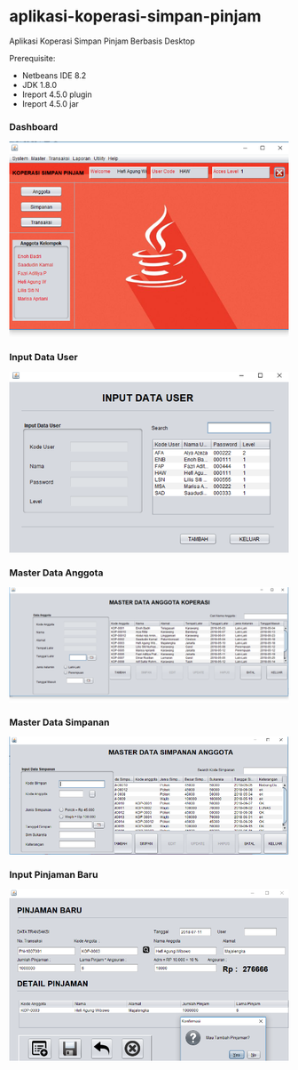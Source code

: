 # aplikasi-koperasi-simpan-pinjam
Aplikasi Koperasi Simpan Pinjam Berbasis Desktop

Prerequisite:
- Netbeans IDE 8.2
- JDK 1.8.0
- Ireport 4.5.0 plugin
- Ireport 4.5.0 jar


### Dashboard
![Form](dokumentasi/dashboard.png "") 

### Input Data User
![Form](dokumentasi/input_data_user.png "") 

### Master Data Anggota
![Form](dokumentasi/master_data_anggota.png "") 

### Master Data Simpanan
![Form](dokumentasi/master_data_simpanan.png "") 

### Input Pinjaman Baru
![Form](dokumentasi/pinjaman_baru.png "") 
